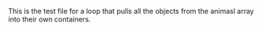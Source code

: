 This is the test file for a loop that pulls all the objects from the animasl array into their own containers. 
